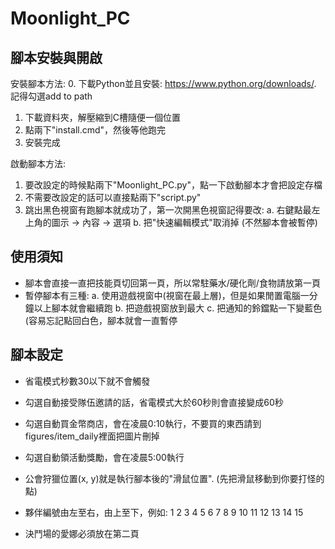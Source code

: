 # Moonlight_PC

## 腳本安裝與開啟 ##

安裝腳本方法:
0. 下載Python並且安裝: https://www.python.org/downloads/. 記得勾選add to path
1. 下載資料夾，解壓縮到C槽隨便一個位置
2. 點兩下"install.cmd"，然後等他跑完
3. 安裝完成

啟動腳本方法:
1. 要改設定的時候點兩下"Moonlight_PC.py"，點一下啟動腳本才會把設定存檔
2. 不需要改設定的話可以直接點兩下"script.py"
3. 跳出黑色視窗有跑腳本就成功了，第一次開黑色視窗記得要改:
    a. 右鍵點最左上角的圖示 -> 內容 -> 選項
    b. 把"快速編輯模式"取消掉 (不然腳本會被暫停)

##  使用須知 ##
- 腳本會直接一直把技能頁切回第一頁，所以常駐藥水/硬化劑/食物請放第一頁
- 暫停腳本有三種:
    a. 使用遊戲視窗中(視窗在最上層)，但是如果閒置電腦一分鐘以上腳本就會繼續跑
    b. 把遊戲視窗放到最大
    c. 把通知的鈴鐺點一下變藍色 (容易忘記點回白色，腳本就會一直暫停

##  腳本設定 ##
- 省電模式秒數30以下就不會觸發
- 勾選自動接受隊伍邀請的話，省電模式大於60秒則會直接變成60秒
- 勾選自動買金幣商店，會在凌晨0:10執行，不要買的東西請到figures/item_daily裡面把圖片刪掉
- 勾選自動領活動獎勵，會在凌晨5:00執行
- 公會狩獵位置(x, y)就是執行腳本後的"滑鼠位置". (先把滑鼠移動到你要打怪的點)
- 夥伴編號由左至右，由上至下，例如:
1   2   3   4   5
6   7   8   9   10
11 12   13  14  15

- 決鬥場的愛娜必須放在第二頁
